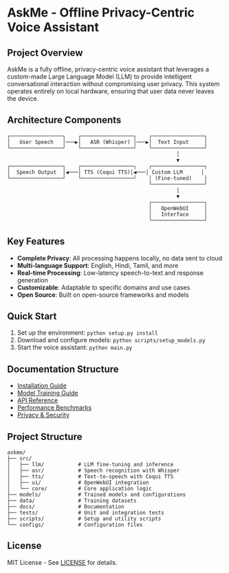 # AskMe - Offline Privacy-Centric Voice Assistant

## Project Overview

AskMe is a fully offline, privacy-centric voice assistant that leverages a custom-made Large Language Model (LLM) to provide intelligent conversational interaction without compromising user privacy. This system operates entirely on local hardware, ensuring that user data never leaves the device.

## Architecture Components

```
┌─────────────────┐    ┌─────────────────┐    ┌─────────────────┐
│   User Speech   │───▶│   ASR (Whisper) │───▶│  Text Input     │
└─────────────────┘    └─────────────────┘    └─────────────────┘
                                                       │
                                                       ▼
┌─────────────────┐    ┌─────────────────┐    ┌─────────────────┐
│  Speech Output  │◀───│ TTS (Coqui TTS)│◀───│ Custom LLM      │
└─────────────────┘    └─────────────────┘    │ (Fine-tuned)    │
                                              └─────────────────┘
                                                       │
                                                       ▼
                                              ┌─────────────────┐
                                              │   OpenWebUI     │
                                              │   Interface     │
                                              └─────────────────┘
```

## Key Features

- **Complete Privacy**: All processing happens locally, no data sent to cloud
- **Multi-language Support**: English, Hindi, Tamil, and more
- **Real-time Processing**: Low-latency speech-to-text and response generation
- **Customizable**: Adaptable to specific domains and use cases
- **Open Source**: Built on open-source frameworks and models

## Quick Start

1. Set up the environment: `python setup.py install`
2. Download and configure models: `python scripts/setup_models.py`
3. Start the voice assistant: `python main.py`

## Documentation Structure

- [Installation Guide](docs/installation.md)
- [Model Training Guide](docs/model_training.md)
- [API Reference](docs/api_reference.md)
- [Performance Benchmarks](docs/performance.md)
- [Privacy & Security](docs/privacy.md)

## Project Structure

```
askme/
├── src/
│   ├── llm/           # LLM fine-tuning and inference
│   ├── asr/           # Speech recognition with Whisper
│   ├── tts/           # Text-to-speech with Coqui TTS
│   ├── ui/            # OpenWebUI integration
│   └── core/          # Core application logic
├── models/            # Trained models and configurations
├── data/              # Training datasets
├── docs/              # Documentation
├── tests/             # Unit and integration tests
├── scripts/           # Setup and utility scripts
└── configs/           # Configuration files
```

## License

MIT License - See [LICENSE](LICENSE) for details.
